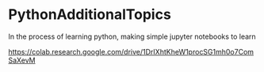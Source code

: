 # PythonAdditionalTopics
In the process of learning python, making simple jupyter notebooks to learn

https://colab.research.google.com/drive/1DrIXhtKheW1procSG1mh0o7ComSaXevM
